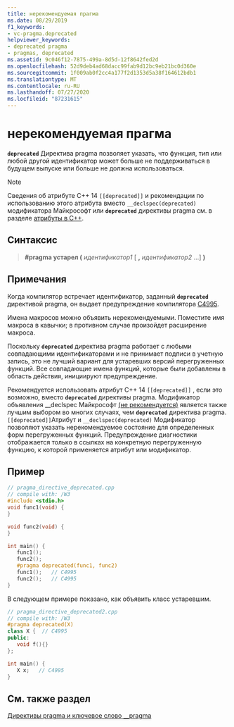 ```yaml
---
title: нерекомендуемая прагма
ms.date: 08/29/2019
f1_keywords:
- vc-pragma.deprecated
helpviewer_keywords:
- deprecated pragma
- pragmas, deprecated
ms.assetid: 9c046f12-7875-499a-8d5d-12f8642fed2d
ms.openlocfilehash: 52d9deb4ad68dacc99fab9d12bc9eb21bc0d360e
ms.sourcegitcommit: 1f009ab0f2cc4a177f2d1353d5a38f164612bdb1
ms.translationtype: MT
ms.contentlocale: ru-RU
ms.lasthandoff: 07/27/2020
ms.locfileid: "87231615"
---
```

# <a name="deprecated-pragma"></a>нерекомендуемая прагма

**`deprecated`** Директива pragma позволяет указать, что функция, тип или любой другой идентификатор может больше не поддерживаться в будущем выпуске или больше не должна использоваться.

> [!NOTE]
> Сведения об атрибуте C++ 14 `[[deprecated]]` и рекомендации по использованию этого атрибута вместо `__declspec(deprecated)` модификатора Майкрософт или **`deprecated`** директивы pragma см. в разделе [атрибуты в C++](../cpp/attributes.md).

## <a name="syntax"></a>Синтаксис

> **#pragma устарел (** *идентификатор1* [ **,** *идентификатор2* ...] **)**

## <a name="remarks"></a>Примечания

Когда компилятор встречает идентификатор, заданный **`deprecated`** директивой pragma, он выдает предупреждение компилятора [C4995](../error-messages/compiler-warnings/compiler-warning-level-3-c4995.md).

Имена макросов можно объявить нерекомендуемыми. Поместите имя макроса в кавычки; в противном случае произойдет расширение макроса.

Поскольку **`deprecated`** директива pragma работает с любыми совпадающими идентификаторами и не принимает подписи в учетную запись, это не лучший вариант для устаревших версий перегруженных функций. Все совпадающие имена функций, которые были добавлены в область действия, инициируют предупреждение.

Рекомендуется использовать атрибут C++ 14 `[[deprecated]]` , если это возможно, вместо **`deprecated`** директивы pragma. Модификатор объявления __declspec Майкрософт [(не рекомендуется)](../cpp/deprecated-cpp.md) является также лучшим выбором во многих случаях, чем **`deprecated`** директива pragma. `[[deprecated]]`Атрибут и `__declspec(deprecated)` Модификатор позволяют указать нерекомендуемое состояние для определенных форм перегруженных функций. Предупреждение диагностики отображается только в ссылках на конкретную перегруженную функцию, к которой применяется атрибут или модификатор.

## <a name="example"></a>Пример

```cpp
// pragma_directive_deprecated.cpp
// compile with: /W3
#include <stdio.h>
void func1(void) {
}

void func2(void) {
}

int main() {
   func1();
   func2();
   #pragma deprecated(func1, func2)
   func1();   // C4995
   func2();   // C4995
}
```

В следующем примере показано, как объявить класс устаревшим.

```cpp
// pragma_directive_deprecated2.cpp
// compile with: /W3
#pragma deprecated(X)
class X {  // C4995
public:
   void f(){}
};

int main() {
   X x;   // C4995
}
```

## <a name="see-also"></a>См. также раздел

[Директивы pragma и ключевое слово __pragma](../preprocessor/pragma-directives-and-the-pragma-keyword.md)
